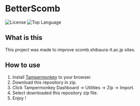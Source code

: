 # BetterScomb
![License](https://img.shields.io/github/license/yanorei32/better-scomb.svg?style=for-the-badge&color=blue)
![Top Language](https://img.shields.io/github/languages/top/yanorei32/better-scomb.svg?style=for-the-badge)

## What is this
This project was made to improve scomb.shibaura-it.ac.jp sites.

## How to use
1. Install [Tampermonkey](https://www.tampermonkey.net/) to your browser.
1. Download this repository in zip.
1. Click Tampermonkey Dashboard -> Utilities -> Zip -> Import.
1. Select downloaded this repository zip file.
1. Enjoy !
